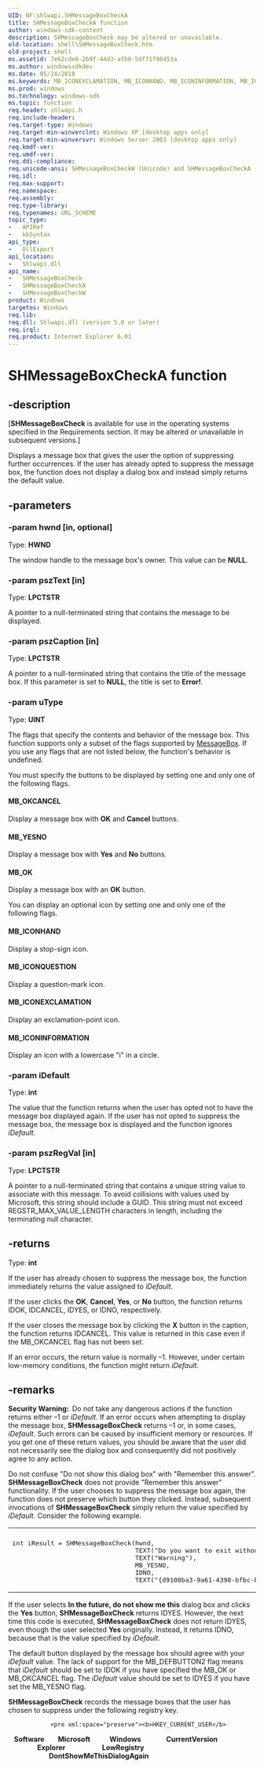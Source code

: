 ```yaml
---
UID: NF:shlwapi.SHMessageBoxCheckA
title: SHMessageBoxCheckA function
author: windows-sdk-content
description: SHMessageBoxCheck may be altered or unavailable.
old-location: shell\SHMessageBoxCheck.htm
old-project: shell
ms.assetid: 7e62cde0-2b9f-44d3-afb8-5df71f98453a
ms.author: windowssdkdev
ms.date: 05/24/2018
ms.keywords: MB_ICONEXCLAMATION, MB_ICONHAND, MB_ICONINFORMATION, MB_ICONQUESTION, MB_OK, MB_OKCANCEL, MB_YESNO, SHMessageBoxCheck, SHMessageBoxCheck function [Windows Shell], SHMessageBoxCheckA, SHMessageBoxCheckW, _win32_SHMessageBoxCheck, shell.SHMessageBoxCheck, shlwapi/SHMessageBoxCheck, shlwapi/SHMessageBoxCheckA, shlwapi/SHMessageBoxCheckW
ms.prod: windows
ms.technology: windows-sdk
ms.topic: function
req.header: shlwapi.h
req.include-header: 
req.target-type: Windows
req.target-min-winverclnt: Windows XP [desktop apps only]
req.target-min-winversvr: Windows Server 2003 [desktop apps only]
req.kmdf-ver: 
req.umdf-ver: 
req.ddi-compliance: 
req.unicode-ansi: SHMessageBoxCheckW (Unicode) and SHMessageBoxCheckA (ANSI)
req.idl: 
req.max-support: 
req.namespace: 
req.assembly: 
req.type-library: 
req.typenames: URL_SCHEME
topic_type:
-	APIRef
-	kbSyntax
api_type:
-	DllExport
api_location:
-	Shlwapi.dll
api_name:
-	SHMessageBoxCheck
-	SHMessageBoxCheckA
-	SHMessageBoxCheckW
product: Windows
targetos: Windows
req.lib: 
req.dll: Shlwapi.dll (version 5.0 or later)
req.irql: 
req.product: Internet Explorer 6.01
---
```


# SHMessageBoxCheckA function


## -description


<p class="CCE_Message">[<b>SHMessageBoxCheck</b> is available for use in the operating systems specified in the Requirements section. It may be altered or unavailable in subsequent versions.]

Displays a message box that gives the user the option of suppressing further occurrences. If the user has already opted to suppress the message box, the function does not display a dialog box and instead simply returns the default value.


## -parameters




### -param hwnd [in, optional]

Type: <b>HWND</b>

The window handle to the message box's owner. This value can be <b>NULL</b>.


### -param pszText [in]

Type: <b>LPCTSTR</b>

A pointer to a null-terminated string that contains the message to be displayed.


### -param pszCaption [in]

Type: <b>LPCTSTR</b>

A pointer to a null-terminated string that contains the title of the message box. If this parameter is set to <b>NULL</b>, the title is set to <b>Error!</b>.


### -param uType

Type: <b>UINT</b>

The flags that specify the contents and behavior of the message box. This function supports only a subset of the flags supported by <a href="https://msdn.microsoft.com/4840decc-8173-4021-8d3e-bae3b0eaa956">MessageBox</a>. If you use any flags that are not listed below, the function's behavior is undefined.


You must specify the buttons to be displayed by setting one and only one of the following flags.





#### MB_OKCANCEL

Display a message box with <b>OK</b> and <b>Cancel</b> buttons.



#### MB_YESNO

Display a message box with <b>Yes</b> and <b>No</b> buttons.



#### MB_OK

Display a message box with an <b>OK</b> button.


You can display an optional icon by setting one and only one of the following flags.





#### MB_ICONHAND

Display a stop-sign icon.



#### MB_ICONQUESTION

Display a question-mark icon.



#### MB_ICONEXCLAMATION

Display an exclamation-point icon.



#### MB_ICONINFORMATION

Display an icon with a lowercase "i" in a circle.


### -param iDefault

Type: <b>int</b>

The value that the function returns when the user has opted not to have the message box displayed again. If the user has not opted to suppress the message box, the message box is displayed and the function ignores <i>iDefault</i>.


### -param pszRegVal [in]

Type: <b>LPCTSTR</b>

A pointer to a null-terminated string that contains a unique string value to associate with this message. To avoid collisions with values used by Microsoft, this string should include a GUID. This string must not exceed REGSTR_MAX_VALUE_LENGTH characters in length, including the terminating null character.


## -returns



Type: <b>int</b>

If the user has already chosen to suppress the message box, the function immediately returns the value assigned to <i>iDefault</i>.

If the user clicks the <b>OK</b>, <b>Cancel</b>, <b>Yes</b>, or <b>No</b> button, the function returns IDOK, IDCANCEL, IDYES, or IDNO, respectively.

If the user closes the message box by clicking the <b>X</b> button in the caption, the function returns IDCANCEL. This value is returned in this case even if the MB_OKCANCEL flag has not been set.

If an error occurs, the return value is normally –1. However, under certain low-memory conditions, the function might return <i>iDefault</i>.




## -remarks



<b>Security Warning:  </b>Do not take any dangerous actions if the function returns either –1 or <i>iDefault</i>. If an error occurs when attempting to display the message box, <b>SHMessageBoxCheck</b> returns –1 or, in some cases, <i>iDefault</i>. Such errors can be caused by insufficient memory or resources.  If you get one of these return values, you should be aware that the user did not necessarily see the dialog box and consequently did not positively agree to any action.

Do not confuse "Do not show this dialog box" with "Remember this answer". <b>SHMessageBoxCheck</b> does not provide "Remember this answer" functionality. If the user chooses to suppress the message box again, the function does not preserve which button they clicked. Instead, subsequent invocations of <b>SHMessageBoxCheck</b> simply return the value specified by <i>iDefault</i>. Consider the following example.
			
            	

<div class="code"><span codelanguage=""><table>
<tr>
<th></th>
</tr>
<tr>
<td>
<pre>
int iResult = SHMessageBoxCheck(hwnd, 
                                TEXT("Do you want to exit without saving?"),
                                TEXT("Warning"), 
                                MB_YESNO, 
                                IDNO,
                                TEXT("{d9108ba3-9a61-4398-bfbc-b02102c77e8a}");</pre>
</td>
</tr>
</table></span></div>
If the user selects <b>In the future, do not show me this</b> dialog box and clicks the <b>Yes</b> button, <b>SHMessageBoxCheck</b> returns IDYES. However, the next time this code is executed, <b>SHMessageBoxCheck</b> does not return IDYES, even though the user selected <b>Yes</b> originally. Instead, it returns IDNO, because that is the value specified by <i>iDefault</i>.

The default button displayed by the message box should agree with your <i>iDefault</i> value. The lack of support for the MB_DEFBUTTON2 flag means that <i>iDefault</i> should be set to IDOK if you have specified the MB_OK or MB_OKCANCEL flag. The <i>iDefault</i> value should be set to IDYES if you have set the MB_YESNO flag.

<b>SHMessageBoxCheck</b> records the message boxes that the user has chosen to suppress under the following registry key.
                
                <pre xml:space="preserve"><b>HKEY_CURRENT_USER</b>
   <b>Software</b>
      <b>Microsoft</b>
         <b>Windows</b>
            <b>CurrentVersion</b>
               <b>Explorer</b>
                  <b>LowRegistry</b>
                     <b>DontShowMeThisDialogAgain</b></pre>




